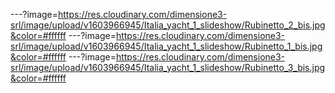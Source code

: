 ---?image=https://res.cloudinary.com/dimensione3-srl/image/upload/v1603966945/Italia_yacht_1_slideshow/Rubinetto_2_bis.jpg&color=#ffffff
---?image=https://res.cloudinary.com/dimensione3-srl/image/upload/v1603966945/Italia_yacht_1_slideshow/Rubinetto_1_bis.jpg&color=#ffffff
---?image=https://res.cloudinary.com/dimensione3-srl/image/upload/v1603966945/Italia_yacht_1_slideshow/Rubinetto_3_bis.jpg&color=#ffffff